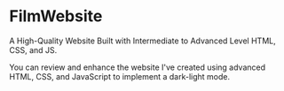 # FilmWebsite
A High-Quality Website Built with Intermediate to Advanced Level HTML, CSS, and JS.

You can review and enhance the website I've created using advanced HTML, CSS, and JavaScript to implement a dark-light mode.
